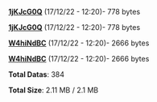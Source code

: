 [**1jKJcG0Q**](/data/1jKJcG0Q.txt) (17/12/22 - 12:20)- 778 bytes

[**1jKJcG0Q**](/data/1jKJcG0Q.txt) (17/12/22 - 12:20)- 778 bytes

[**W4hiNdBC**](/data/W4hiNdBC.txt) (17/12/22 - 12:20)- 2666 bytes

[**W4hiNdBC**](/data/W4hiNdBC.txt) (17/12/22 - 12:20)- 2666 bytes

**Total Datas**: 384

**Total Size**: 2.11 MB / 2.1 MB